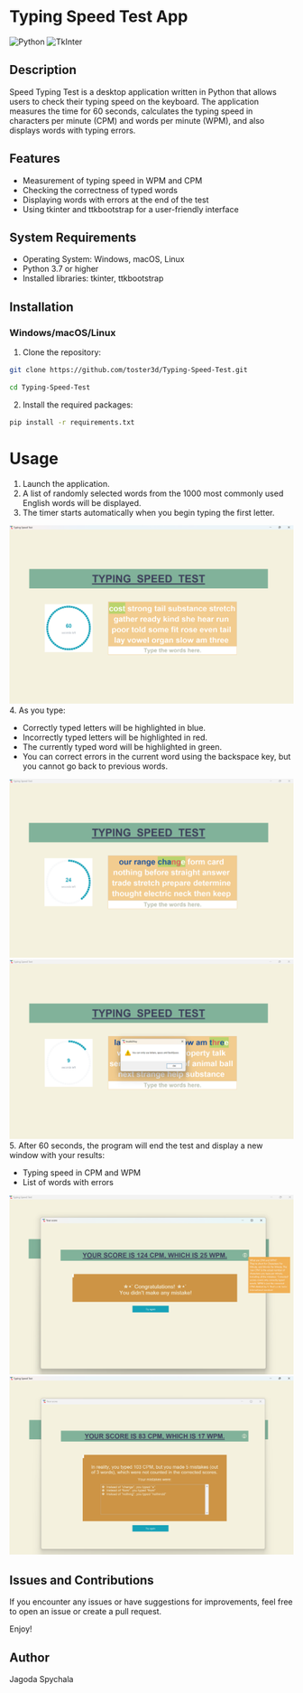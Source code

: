 # Typing Speed Test App

![Python](https://img.shields.io/badge/python-3670A0?style=for-the-badge&logo=python&logoColor=ffdd54)
![TkInter](https://img.shields.io/badge/TkInter-o?style=for-the-badge&logo=python&logoColor=yellow&labelColor=blue&color=blue)

## Description
Speed Typing Test is a desktop application written in Python that allows users to check their typing speed on the keyboard. The application measures the time for 60 seconds, calculates the typing speed in characters per minute (CPM) and words per minute (WPM), and also displays words with typing errors.

## Features
- Measurement of typing speed in WPM and CPM
- Checking the correctness of typed words
- Displaying words with errors at the end of the test
- Using tkinter and ttkbootstrap for a user-friendly interface

## System Requirements
- Operating System: Windows, macOS, Linux
- Python 3.7 or higher
- Installed libraries: tkinter, ttkbootstrap

## Installation
### Windows/macOS/Linux
1. Clone the repository:
```bash 
git clone https://github.com/toster3d/Typing-Speed-Test.git
```
```bash
cd Typing-Speed-Test
```

2. Install the required packages:

```bash
pip install -r requirements.txt
```

# Usage
1. Launch the application.
2. A list of randomly selected words from the 1000 most commonly used English words will be displayed.
3. The timer starts automatically when you begin typing the first letter.

![Start screen](./screen_shots/Zrzut%20ekranu%202024-04-04%20142428.png)
4. As you type:
- Correctly typed letters will be highlighted in blue.
- Incorrectly typed letters will be highlighted in red.
- The currently typed word will be highlighted in green.
- You can correct errors in the current word using the backspace key, but you cannot go back to previous words.

![Start timer](./screen_shots/Zrzut%20ekranu%202024-04-04%20142736.png)
![Error Message](./screen_shots/Zrzut%20ekranu%202024-04-04%20142555.png)
5. After 60 seconds, the program will end the test and display a new window with your results:
- Typing speed in CPM and WPM
- List of words with errors

![End Message](./screen_shots/Zrzut%20ekranu%202024-04-04%20142636.png)
![List of mistakes](./screen_shots/Zrzut%20ekranu%202024-04-04%20142816.png)

## Issues and Contributions
If you encounter any issues or have suggestions for improvements, feel free to open an issue or create a pull request.

Enjoy!
## Author
Jagoda Spychala
